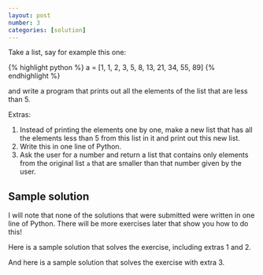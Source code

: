 ```yaml
---
layout: post
number: 3
categories: [solution]
---
```


Take a list, say for example this one: 

{% highlight python %}
	a = [1, 1, 2, 3, 5, 8, 13, 21, 34, 55, 89]
{% endhighlight %}

and write a program that prints out all the elements of the list that are less than 5.

Extras: 

1. Instead of printing the elements one by one, make a new list that has all the elements less than 5 from this list in it and print out this new list.
2. Write this in one line of Python.
3. Ask the user for a number and return a list that contains only elements from the original list `a` that are smaller than that number given by the user. 

## Sample solution

I will note that none of the solutions that were submitted were written in one line of Python. There will be more exercises later that show you how to do this!

Here is a sample solution that solves the exercise, including extras 1 and 2. 

<script src="https://gist.github.com/anonymous/d0ed6bc6196c74cfbcf6.js"></script>

And here is a sample solution that solves the exercise with extra 3.

<script src="https://gist.github.com/Privishell/e244707f9a2ef6bff058.js"></script>

